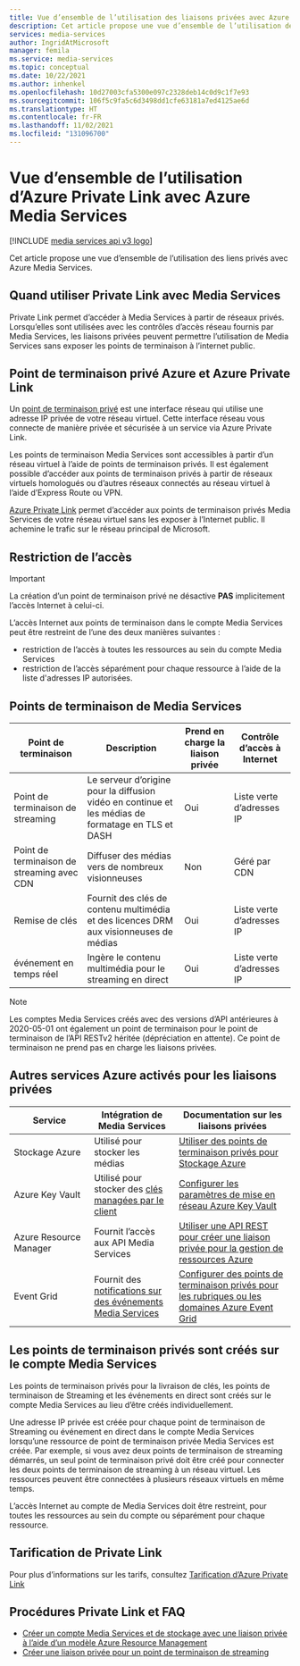 ```yaml
---
title: Vue d’ensemble de l’utilisation des liaisons privées avec Azure Media Services
description: Cet article propose une vue d’ensemble de l’utilisation des liens privés avec Azure Media Services.
services: media-services
author: IngridAtMicrosoft
manager: femila
ms.service: media-services
ms.topic: conceptual
ms.date: 10/22/2021
ms.author: inhenkel
ms.openlocfilehash: 10d27003cfa5300e097c2328deb14c0d9c1f7e93
ms.sourcegitcommit: 106f5c9fa5c6d3498dd1cfe63181a7ed4125ae6d
ms.translationtype: HT
ms.contentlocale: fr-FR
ms.lasthandoff: 11/02/2021
ms.locfileid: "131096700"
---
```

# <a name="overview-of-using-azure-private-link-with-azure-media-services"></a>Vue d’ensemble de l’utilisation d’Azure Private Link avec Azure Media Services

[!INCLUDE [media services api v3 logo](./includes/v3-hr.md)]

Cet article propose une vue d’ensemble de l’utilisation des liens privés avec Azure Media Services.

## <a name="when-to-use-private-link-with-media-services"></a>Quand utiliser Private Link avec Media Services

Private Link permet d’accéder à Media Services à partir de réseaux privés. Lorsqu’elles sont utilisées avec les contrôles d’accès réseau fournis par Media Services, les liaisons privées peuvent permettre l’utilisation de Media Services sans exposer les points de terminaison à l’internet public.

## <a name="azure-private-endpoint-and-azure-private-link"></a>Point de terminaison privé Azure et Azure Private Link

Un [point de terminaison privé](/private-link/private-endpoint-overview) est une interface réseau qui utilise une adresse IP privée de votre réseau virtuel.  Cette interface réseau vous connecte de manière privée et sécurisée à un service via Azure Private Link.

Les points de terminaison Media Services sont accessibles à partir d’un réseau virtuel à l’aide de points de terminaison privés. Il est également possible d’accéder aux points de terminaison privés à partir de réseaux virtuels homologués ou d’autres réseaux connectés au réseau virtuel à l’aide d’Express Route ou VPN.

[Azure Private Link](/private-link/) permet d’accéder aux points de terminaison privés Media Services de votre réseau virtuel sans les exposer à l’Internet public. Il achemine le trafic sur le réseau principal de Microsoft.

## <a name="restricting-access"></a>Restriction de l’accès

> [!Important]
> La création d’un point de terminaison privé ne désactive **PAS** implicitement l’accès Internet à celui-ci.

L’accès Internet aux points de terminaison dans le compte Media Services peut être restreint de l’une des deux manières suivantes :

- restriction de l’accès à toutes les ressources au sein du compte Media Services
- restriction de l’accès séparément pour chaque ressource à l’aide de la liste d'adresses IP autorisées.

## <a name="media-services-endpoints"></a>Points de terminaison de Media Services

| Point de terminaison                    | Description                                                               | Prend en charge la liaison privée | Contrôle d’accès à Internet |
| --------------------------- | ------------------------------------------------------------------------- | --------------------- | ----------------------- |
| Point de terminaison de streaming          | Le serveur d’origine pour la diffusion vidéo en continue et les médias de formatage en TLS et DASH | Oui                   | Liste verte d’adresses IP            |
| Point de terminaison de streaming avec CDN | Diffuser des médias vers de nombreux visionneuses                                              | Non                    | Géré par CDN          |
| Remise de clés                | Fournit des clés de contenu multimédia et des licences DRM aux visionneuses de médias             | Oui                   | Liste verte d’adresses IP            |
| événement en temps réel                  | Ingère le contenu multimédia pour le streaming en direct                                  | Oui                   | Liste verte d’adresses IP            |

> [!NOTE]
> Les comptes Media Services créés avec des versions d’API antérieures à 2020-05-01 ont également un point de terminaison pour le point de terminaison de l’API RESTv2 héritée (dépréciation en attente).  Ce point de terminaison ne prend pas en charge les liaisons privées.

## <a name="other-private-link-enabled-azure-services"></a>Autres services Azure activés pour les liaisons privées

| Service                | Intégration de Media Services                      | Documentation sur les liaisons privées |
| ---------------------- | ----------------------------------------------- | -------------------------- |
| Stockage Azure          | Utilisé pour stocker les médias                             | [Utiliser des points de terminaison privés pour Stockage Azure](/storage/common/storage-private-endpoints) |
| Azure Key Vault        | Utilisé pour stocker des [clés managées par le client](security-customer-managed-keys-portal-tutorial.md)             | [Configurer les paramètres de mise en réseau Azure Key Vault](/key-vault/general/how-to-azure-key-vault-network-security) |
| Azure Resource Manager | Fournit l’accès aux API Media Services          | [Utiliser une API REST pour créer une liaison privée pour la gestion de ressources Azure](/azure-resource-manager/management/create-private-link-access-rest) |
| Event Grid             | Fournit des [notifications sur des événements Media Services](./monitoring/job-state-events-cli-how-to.md) | [Configurer des points de terminaison privés pour les rubriques ou les domaines Azure Event Grid](/event-grid/configure-private-endpoints)  |

## <a name="private-endpoints-are-created-on-the-media-services-account"></a>Les points de terminaison privés sont créés sur le compte Media Services

Les points de terminaison privés pour la livraison de clés, les points de terminaison de Streaming et les événements en direct sont créés sur le compte Media Services au lieu d’être créés individuellement.

Une adresse IP privée est créée pour chaque point de terminaison de Streaming ou événement en direct dans le compte Media Services lorsqu’une ressource de point de terminaison privée Media Services est créée. Par exemple, si vous avez deux points de terminaison de streaming démarrés, un seul point de terminaison privé doit être créé pour connecter les deux points de terminaison de streaming à un réseau virtuel. Les ressources peuvent être connectées à plusieurs réseaux virtuels en même temps.

L’accès Internet au compte de Media Services doit être restreint, pour toutes les ressources au sein du compte ou séparément pour chaque ressource.

## <a name="private-link-pricing"></a>Tarification de Private Link
Pour plus d’informations sur les tarifs, consultez [Tarification d’Azure Private Link](https://azure.microsoft.com/pricing/details/private-link)

## <a name="private-link-how-tos-and-faqs"></a>Procédures Private Link et FAQ

- [Créer un compte Media Services et de stockage avec une liaison privée à l’aide d’un modèle Azure Resource Management](security-private-link-arm-how-to.md)
- [Créer une liaison privée pour un point de terminaison de streaming](security-private-link-streaming-endpoint-how-to.md)
